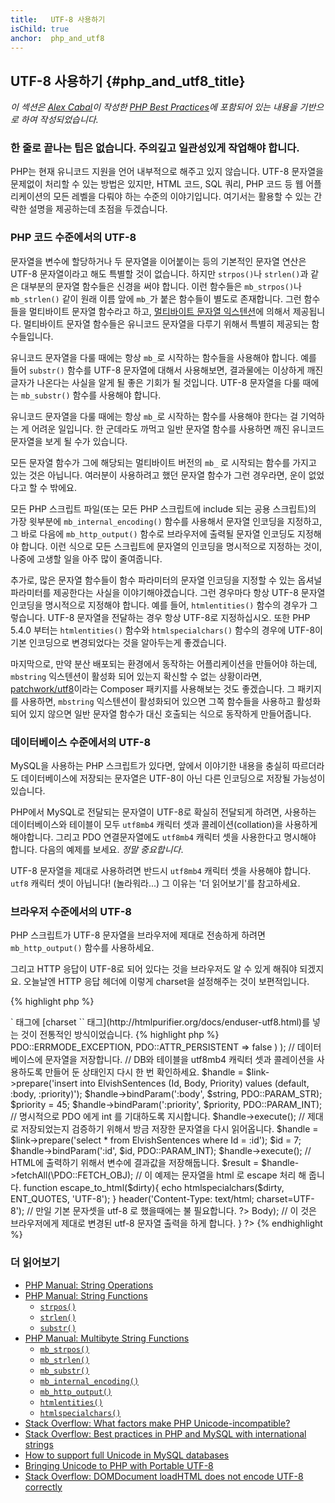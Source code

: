 ```yaml
---
title:   UTF-8 사용하기
isChild: true
anchor:  php_and_utf8
---
```


## UTF-8 사용하기 {#php_and_utf8_title}

_이 섹션은 [Alex Cabal](https://alexcabal.com/)이 작성한 [PHP Best Practices](https://phpbestpractices.org/#utf-8)에
포함되어 있는 내용을 기반으로 하여 작성되었습니다._

### 한 줄로 끝나는 팁은 없습니다. 주의깊고 일관성있게 작업해야 합니다.

PHP는 현재 유니코드 지원을 언어 내부적으로 해주고 있지 않습니다. UTF-8 문자열을 문제없이 처리할 수 있는 방법은 있지만,
HTML 코드, SQL 쿼리, PHP 코드 등 웹 어플리케이션의 모든 레벨을 다뤄야 하는 수준의 이야기입니다. 여기서는 활용할 수
있는 간략한 설명을 제공하는데 초점을 두겠습니다.

### PHP 코드 수준에서의 UTF-8

문자열을 변수에 할당하거나 두 문자열을 이어붙이는 등의 기본적인 문자열 연산은 UTF-8 문자열이라고 해도 특별할 것이
없습니다. 하지만 `strpos()`나 `strlen()`과 같은 대부분의 문자열 함수들은 신경을 써야 합니다. 이런 함수들은
`mb_strpos()`나 `mb_strlen()` 같이 원래 이름 앞에 `mb_`가 붙은 함수들이 별도로 존재합니다. 그런 함수들을 멀티바이트
문자열 함수라고 하고, [멀티바이트 문자열 익스텐션][Multibyte String Extension]에 의해서 제공됩니다. 멀티바이트 문자열
함수들은 유니코드 문자열을 다루기 위해서 특별히 제공되는 함수들입니다.

유니코드 문자열을 다룰 때에는 항상 `mb_`로 시작하는 함수들을 사용해야 합니다. 예를 들어 `substr()` 함수를 UTF-8
문자열에 대해서 사용해보면, 결과물에는 이상하게 깨진 글자가 나온다는 사실을 알게 될 좋은 기회가 될 것입니다. UTF-8
문자열을 다룰 때에는 `mb_substr()` 함수를 사용해야 합니다.

유니코드 문자열을 다룰 때에는 항상 `mb_`로 시작하는 함수를 사용해야 한다는 걸 기억하는 게 어려운 일입니다. 한 군데라도
까먹고 일반 문자열 함수를 사용하면 깨진 유니코드 문자열을 보게 될 수가 있습니다.

모든 문자열 함수가 그에 해당되는 멀티바이트 버전의 `mb_` 로 시작되는 함수를 가지고 있는 것은 아닙니다. 여러분이
사용하려고 했던 문자열 함수가 그런 경우라면, 운이 없었다고 할 수 밖에요.

모든 PHP 스크립트 파일(또는 모든 PHP 스크립트에 include 되는 공용 스크립트)의 가장 윗부분에 `mb_internal_encoding()`
함수를 사용해서 문자열 인코딩을 지정하고, 그 바로 다음에 `mb_http_output()` 함수로 브라우저에 출력될 문자열 인코딩도
지정해야 합니다. 이런 식으로 모든 스크립트에 문자열의 인코딩을 명시적으로 지정하는 것이, 나중에 고생할 일을 아주
많이 줄여줍니다.

추가로, 많은 문자열 함수들이 함수 파라미터의 문자열 인코딩을 지정할 수 있는 옵셔널 파라미터를 제공한다는 사실을
이야기해야겠습니다. 그런 경우마다 항상 UTF-8 문자열 인코딩을 명시적으로 지정해야 합니다. 예를 들어, `htmlentities()`
함수의 경우가 그렇습니다. UTF-8 문자열을 전달하는 경우 항상 UTF-8로 지정하십시오. 또한 PHP 5.4.0 부터는
`htmlentities()` 함수와 `htmlspecialchars()` 함수의 경우에 UTF-8이 기본 인코딩으로 변경되었다는 것을 알아두는게
좋겠습니다.

마지막으로, 만약 분산 배포되는 환경에서 동작하는 어플리케이션을 만들어야 하는데, `mbstring` 익스텐션이 활성화 되어
있는지 확신할 수 없는 상황이라면, [patchwork/utf8]이라는 Composer 패키지를 사용해보는 것도 좋겠습니다. 그 패키지를
사용하면, `mbstring` 익스텐션이 활성화되어 있으면 그쪽 함수들을 사용하고 활성화되어 있지 않으면 일반 문자열 함수가
대신 호출되는 식으로 동작하게 만들어줍니다.

[Multibyte String Extension]: https://secure.php.net/book.mbstring
[patchwork/utf8]: https://packagist.org/packages/patchwork/utf8

### 데이터베이스 수준에서의 UTF-8

MySQL을 사용하는 PHP 스크립트가 있다면, 앞에서 이야기한 내용을 충실히 따르더라도 데이터베이스에 저장되는 문자열은
UTF-8이 아닌 다른 인코딩으로 저장될 가능성이 있습니다.

PHP에서 MySQL로 전달되는 문자열이 UTF-8로 확실히 전달되게 하려면, 사용하는 데이터베이스와 테이블이 모두 `utf8mb4`
캐릭터 셋과 콜레이션(collation)을 사용하게 해야합니다. 그리고 PDO 연결문자열에도 `utf8mb4` 캐릭터 셋을 사용한다고
명시해야 합니다. 다음의 예제를 보세요. _정말 중요합니다_.

UTF-8 문자열을 제대로 사용하려면 반드시 `utf8mb4` 캐릭터 셋을 사용해야 합니다. `utf8` 캐릭터 셋이 아닙니다!
(놀라워라...) 그 이유는 '더 읽어보기'를 참고하세요.

### 브라우저 수준에서의 UTF-8

PHP 스크립트가 UTF-8 문자열을 브라우저에 제대로 전송하게 하려면 `mb_http_output()` 함수를 사용하세요.

그리고 HTTP 응답이 UTF-8로 되어 있다는 것을 브라우저도 알 수 있게 해줘야 되겠지요. 오늘날엔 HTTP 응답 헤더에 이렇게 charset을 설정해주는 것이 보편적입니다.

{% highlight php %}
<?php
header('Content-Type: text/html; charset=UTF-8')
{% endhighlight %}

HTML 응답 내용의 `<head>` 태그에 [charset `<meta>` 태그](http://htmlpurifier.org/docs/enduser-utf8.html)를 넣는 것이 전통적인 방식이었습니다.

{% highlight php %}
<?php
// 이 스크립트 파일의 끝까지 UTF-8 문자열을 사용할 것임을 PHP에게 알려줍니다.
mb_internal_encoding('UTF-8');
$utf_set = ini_set('default_charset', 'utf-8');
if (!$utf_set) {
    throw new Exception('could not set default_charset to utf-8, please ensure it\'s set on your system!');
}

// UTF-8 문자열을 브라우저에 전송하려고 한다고 PHP에게 알려줍니다.
mb_http_output('UTF-8');

// UTF-8 테스트용 문자열
$string = 'Êl síla erin lû e-govaned vîn.';

// 멀티바이트 문자열 함수를 사용해서 문자열 자르기를 합니다.
$string = mb_substr($string, 0, 15);

// 자르기 해서 새로 만들어진 문자열을 데이터베이스에 저장하기 위해서 일단 접속을 합니다.
// 더 많은 정보를 얻으려면 이 문서의 PDO 관련 내용을 참고하세요.
// `charset=utf8mb4` 로 지정하고 있다는 점을 유의하세요!
$link = new PDO(
    'mysql:host=your-hostname;dbname=your-db;charset=utf8mb4',
    'your-username',
    'your-password',
    array(
        PDO::ATTR_ERRMODE => PDO::ERRMODE_EXCEPTION,
        PDO::ATTR_PERSISTENT => false
    )
);

// 데이터베이스에 문자열을 저장합니다.
// DB와 테이블을 utf8mb4 캐릭터 셋과 콜레이션을 사용하도록 만들어 둔 상태인지 다시 한 번 확인하세요.
$handle = $link->prepare('insert into ElvishSentences (Id, Body, Priority) values (default, :body, :priority)');
$handle->bindParam(':body', $string, PDO::PARAM_STR);
$priority = 45;
$handle->bindParam(':priority', $priority, PDO::PARAM_INT); // 명시적으로 PDO 에게 int 를 기대하도록 지시합니다.
$handle->execute();

// 제대로 저장되었는지 검증하기 위해서 방금 저장한 문자열을 다시 읽어옵니다.
$handle = $link->prepare('select * from ElvishSentences where Id = :id');
$id = 7;
$handle->bindParam(':id', $id, PDO::PARAM_INT);
$handle->execute();

// HTML에 출력하기 위해서 변수에 결과값을 저장해둡니다.
$result = $handle->fetchAll(\PDO::FETCH_OBJ);

// 이 예제는 문자열을 html 로 escape 처리 해 줍니다.
function escape_to_html($dirty){
    echo htmlspecialchars($dirty, ENT_QUOTES, 'UTF-8');
}

header('Content-Type: text/html; charset=UTF-8'); // 만일 기본 문자셋을 utf-8 로 했을때에는 불 필요합니다.
?><!doctype html>
<html>
    <head>
        <meta charset="UTF-8">
        <title>UTF-8 test page</title>
    </head>
    <body>
        <?php
        foreach($result as $row){
            escape_to_html($row->Body);  // 이 것은 브라우저에게 제대로 변경된 utf-8 문자열 출력을 하게 합니다.
        }
        ?>
    </body>
</html>
{% endhighlight %}

### 더 읽어보기

* [PHP Manual: String Operations](https://secure.php.net/language.operators.string)
* [PHP Manual: String Functions](https://secure.php.net/ref.strings)
    * [`strpos()`](https://secure.php.net/function.strpos)
    * [`strlen()`](https://secure.php.net/function.strlen)
    * [`substr()`](https://secure.php.net/function.substr)
* [PHP Manual: Multibyte String Functions](https://secure.php.net/ref.mbstring)
    * [`mb_strpos()`](https://secure.php.net/function.mb-strpos)
    * [`mb_strlen()`](https://secure.php.net/function.mb-strlen)
    * [`mb_substr()`](https://secure.php.net/function.mb-substr)
    * [`mb_internal_encoding()`](https://secure.php.net/function.mb-internal-encoding)
    * [`mb_http_output()`](https://secure.php.net/function.mb-http-output)
    * [`htmlentities()`](https://secure.php.net/function.htmlentities)
    * [`htmlspecialchars()`](https://secure.php.net/function.htmlspecialchars)
* [Stack Overflow: What factors make PHP Unicode-incompatible?](https://stackoverflow.com/questions/571694/what-factors-make-php-unicode-incompatible)
* [Stack Overflow: Best practices in PHP and MySQL with international strings](https://stackoverflow.com/questions/140728/best-practices-in-php-and-mysql-with-international-strings)
* [How to support full Unicode in MySQL databases](https://mathiasbynens.be/notes/mysql-utf8mb4)
* [Bringing Unicode to PHP with Portable UTF-8](https://www.sitepoint.com/bringing-unicode-to-php-with-portable-utf8/)
* [Stack Overflow: DOMDocument loadHTML does not encode UTF-8 correctly](https://stackoverflow.com/questions/8218230/php-domdocument-loadhtml-not-encoding-utf-8-correctly)
